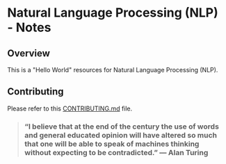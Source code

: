 # Natural Language Processing (NLP) - Notes

## Overview

This is a "Hello World" resources for Natural Language Processing (NLP).


## Contributing

Please refer to this [CONTRIBUTING.md](../../CONTRIBUTING.md) file.

> ### “I believe that at the end of the century the use of words and general educated opinion will have altered so much that one will be able to speak of machines thinking without expecting to be contradicted.” ― Alan Turing

